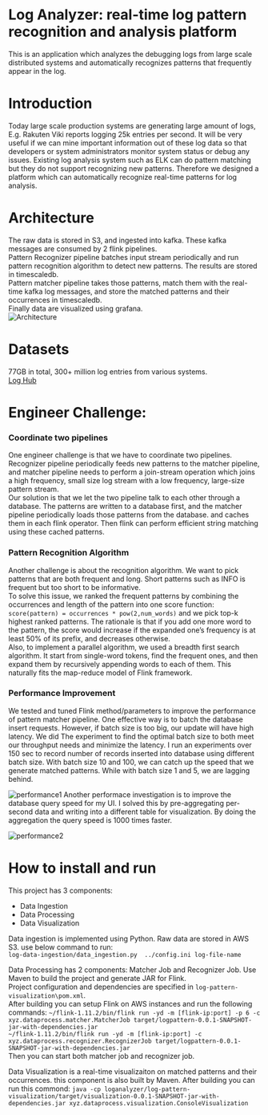 # Log Analyzer: real-time log pattern recognition and analysis platform
This is an application which analyzes the debugging logs from large scale distributed systems and automatically recognizes patterns that frequently appear in the log.
 
 # Introduction
Today large scale production systems are generating large amount of logs, E.g. Rakuten Viki reports logging 25k entries per second. It will be very useful if we can mine important information out of these log data so that developers or system administrators monitor system status or debug any issues. Existing log analysis system such as ELK can do pattern matching but they do not support recognizing new patterns. Therefore we designed a platform which can automatically recognize real-time patterns for log analysis.

# Architecture
The raw data is stored in S3, and ingested into kafka. These kafka messages are consumed by 2 flink pipelines.  
Pattern Recognizer pipeline batches input stream periodically and run pattern recognition algorithm to detect new patterns. The results are stored in timescaledb.  
Pattern matcher pipeline takes those patterns, match them with the real-time kafka log messages, and store the matched patterns and their occurrences in timescaledb.  
Finally data are visualized using grafana.  
![Architecture](https://user-images.githubusercontent.com/68665596/95793926-8d003f80-0c9b-11eb-9d17-02ecfc7fd7be.png)


# Datasets
77GB in total, 300+ million log entries from various systems.  
[Log Hub](https://github.com/logpai/loghub) 

# Engineer Challenge:

### Coordinate two pipelines
One engineer challenge is that we have to coordinate two pipelines. Recognizer pipeline periodically feeds new patterns to the matcher pipeline, and matcher pipeline needs to perform a join-stream operation which joins a high frequency, small size log stream with a low frequency, large-size pattern stream.  
Our solution is that we let the two pipeline talk to each other through a database. The patterns are written to a database first, and the matcher pipeline periodically loads those patterns from the database. and caches them in each flink operator. Then flink can perform efficient string matching using these cached patterns.

### Pattern Recognition Algorithm
Another challenge is about the recognition algorithm. We want to pick patterns that are both frequent and long. Short patterns such as INFO is frequent but too short to be informative.  
To solve this issue, we ranked the frequent patterns by combining the occurrences and length of the pattern into one score function: `score(pattern) = occurrences * pow(2,num_words)`
and we pick top-k highest ranked patterns. The rationale is that if you add one more word to the pattern, the score would increase if the expanded one’s frequency is at least 50% of its prefix, and decreases otherwise.    
Also, to implement a parallel algorithm, we used a breadth first search algorithm. It start from single-word tokens, find the frequent ones, and then expand them by recursively appending words to each of them. This naturally fits the map-reduce model of Flink framework.

### Performance Improvement

We tested and tuned Flink method/parameters to improve the performance of pattern matcher pipeline.
One effective way is to batch the database insert requests. However, if batch size is too big, our update will have high latency. We did The experiment to find the optimal batch size to both meet our throughput needs and minimize the latency. I run an experiments over 150 sec to record number of records inserted into database using different batch size. With batch size 10 and 100, we can catch up the speed that we generate matched patterns. While with batch size 1 and 5, we are lagging behind.  

![performance1](https://user-images.githubusercontent.com/68665596/95795641-b3c07500-0c9f-11eb-8b18-561199ed7d1e.png)
Another performace investigation is to improve the database query speed for my UI. I solved this by pre-aggregating per-second data and writing into a different table for visualization. By doing the aggregation the query speed is 1000 times faster.  

![performance2](https://user-images.githubusercontent.com/68665596/95795566-8247a980-0c9f-11eb-91e4-bc9dad306259.png)

# How to install and run
This project has 3 components:  
* Data Ingestion
* Data Processing
* Data Visualization

Data ingestion is implemented using Python. Raw data are stored in AWS S3. use below command to run:  
`log-data-ingestion/data_ingestion.py  ../config.ini log-file-name`  

Data Processing has 2 components: Matcher Job and Recognizer Job. Use Maven to build the project and generate JAR for Flink.  
Project configuration and dependencies are specified in `log-pattern-visualization\pom.xml`.  
After building you can setup Flink on AWS instances and run the following commands:
`~/flink-1.11.2/bin/flink run -yd -m [flink-ip:port] -p 6 -c xyz.dataprocess.matcher.MatcherJob target/logpattern-0.0.1-SNAPSHOT-jar-with-dependencies.jar`  
`~/flink-1.11.2/bin/flink run -yd -m [flink-ip:port] -c xyz.dataprocess.recognizer.RecognizerJob target/logpattern-0.0.1-SNAPSHOT-jar-with-dependencies.jar`  
Then you can start both matcher job and recognizer job. 

Data Visualization is a real-time visualizaiton on matched patterns and their occurrences. this component is also built by Maven. 
After building you can run this commond: `java -cp loganalyzer/log-pattern-visualization/target/visualization-0.0.1-SNAPSHOT-jar-with-dependencies.jar xyz.dataprocess.visualization.ConsoleVisualization`  
